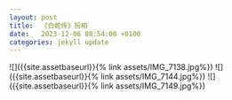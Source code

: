 ```yaml
---
layout: post
title:  《白蛇传》扮相
date:   2023-12-06 08:54:00 +0100
categories: jekyll update
---
```

![]({{site.assetbaseurl}}{% link assets/IMG_7138.jpg%})
![]({{site.assetbaseurl}}{% link assets/IMG_7144.jpg%})
![]({{site.assetbaseurl}}{% link assets/IMG_7149.jpg%})



